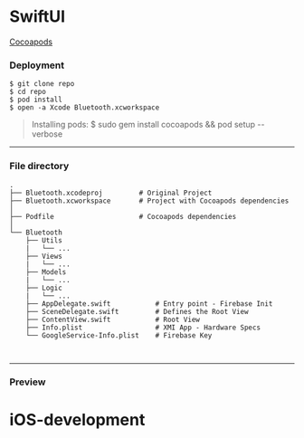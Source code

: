 # SwiftUI 


[Cocoapods](https://cocoapods.org)


### Deployment

```ssh
$ git clone repo
$ cd repo
$ pod install
$ open -a Xcode Bluetooth.xcworkspace
``` 

> Installing pods: $ sudo gem install cocoapods && pod setup --verbose

<hr/>


### File directory

```ssh
.
├── Bluetooth.xcodeproj         # Original Project
├── Bluetooth.xcworkspace       # Project with Cocoapods dependencies 
│
├── Podfile                     # Cocoapods dependencies
│
└── Bluetooth
    ├── Utils
    |   └── ...
    ├── Views
    |   └── ...
    ├── Models
    |   └── ...
    ├── Logic
    |   └── ...
    ├── AppDelegate.swift           # Entry point - Firebase Init
    ├── SceneDelegate.swift         # Defines the Root View
    ├── ContentView.swift           # Root View
    ├── Info.plist                  # XMI App - Hardware Specs
    └── GoogleService-Info.plist    # Firebase Key

    
``` 

<hr/>


### Preview
# iOS-development
